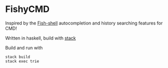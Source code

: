 # FishyCMD

Inspired by the [Fish-shell](https://fishshell.com/) autocompletion and history searching features for CMD!

Written in haskell, build with [stack](https://docs.haskellstack.org/en/stable/README/)

Build and run with
```
stack build
stack exec trie
```